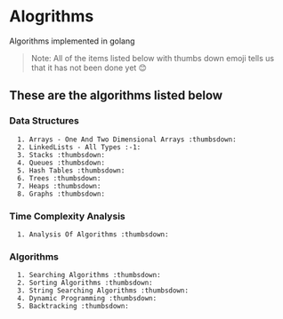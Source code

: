 # Alogrithms
Algorithms implemented in golang

> Note: All of the items listed below with thumbs down emoji tells us that it has not been done yet :blush:

## These are the algorithms listed below

### Data Structures
      1. Arrays - One And Two Dimensional Arrays :thumbsdown:
      2. LinkedLists - All Types :-1:
      3. Stacks :thumbsdown:
      4. Queues :thumbsdown:
      5. Hash Tables :thumbsdown:
      6. Trees :thumbsdown:
      7. Heaps :thumbsdown:
      8. Graphs :thumbsdown:

### Time Complexity Analysis
      1. Analysis Of Algorithms :thumbsdown:
      
### Algorithms
      1. Searching Algorithms :thumbsdown:
      2. Sorting Algorithms :thumbsdown:
      3. String Searching Algorithms :thumbsdown:
      4. Dynamic Programming :thumbsdown:
      5. Backtracking :thumbsdown:

